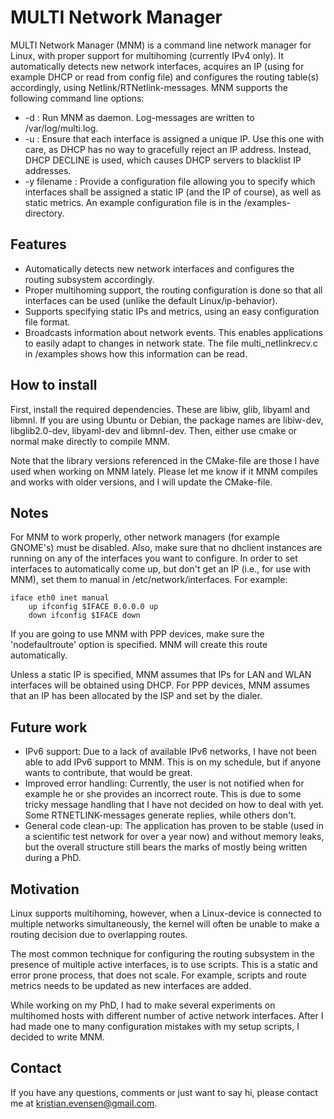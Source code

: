 MULTI Network Manager
=====================

MULTI Network Manager (MNM) is a command line network manager for Linux, with
proper support for multihoming (currently IPv4 only). It automatically detects
new network interfaces, acquires an IP (using for example DHCP or read from
config file) and configures the routing table(s) accordingly, using
Netlink/RTNetlink-messages.  MNM supports the following command line options:

* -d : Run MNM as daemon. Log-messages are written to /var/log/multi.log.
* -u : Ensure that each interface is assigned a unique IP. Use this one with
  care, as DHCP has no way to gracefully reject an IP address. Instead, DHCP
  DECLINE is used, which causes DHCP servers to blacklist IP addresses.
* -y filename : Provide a configuration file allowing you to specify which
  interfaces shall be assigned a static IP (and the IP of course), as well as 
  static metrics. An example configuration file is in the /examples-directory.

Features
--------
* Automatically detects new network interfaces and configures the routing
  subsystem accordingly.
* Proper multihoming support, the routing configuration is done so that all
  interfaces can be used (unlike the default Linux/ip-behavior).
* Supports specifying static IPs and metrics, using an easy configuration file
  format.
* Broadcasts information about network events. This enables applications to
  easily adapt to changes in network state. The file multi\_netlinkrecv.c in
  /examples shows how this information can be read.

How to install
--------------
First, install the required dependencies. These are libiw, glib, libyaml and
libmnl. If you are using Ubuntu or Debian, the package names are libiw-dev,
libglib2.0-dev, libyaml-dev and libmnl-dev. Then, either use cmake or normal
make directly to compile MNM.

Note that the library versions referenced in the CMake-file are those I have used
when working on MNM lately. Please let me know if it MNM compiles and works with
older versions, and I will update the CMake-file.

Notes
-----
For MNM to work properly, other network managers (for example GNOME's) must be
disabled. Also, make sure that no dhclient instances are running on any of the
interfaces you want to configure. In order to set interfaces to automatically
come up, but don't get an IP (i.e., for use with MNM), set them to manual in
/etc/network/interfaces. For example:

    iface eth0 inet manual
        up ifconfig $IFACE 0.0.0.0 up
        down ifconfig $IFACE down

If you are going to use MNM with PPP devices, make sure the 'nodefaultroute'
option is specified. MNM will create this route automatically.

Unless a static IP is specified, MNM assumes that IPs for LAN and WLAN
interfaces will be obtained using DHCP. For PPP devices, MNM assumes that an IP
has been allocated by the ISP and set by the dialer.

Future work
-----------
* IPv6 support: Due to a lack of available IPv6 networks, I have not been able
  to add IPv6 support to MNM. This is on my schedule, but if anyone wants to
  contribute, that would be great.
* Improved error handling: Currently, the user is not notified when for example
  he or she provides an incorrect route. This is due to some tricky message
  handling that I have not decided on how to deal with yet. Some
  RTNETLINK-messages generate replies, while others don't.
* General code clean-up: The application has proven to be stable (used in a scientific
  test network for over a year now) and without memory leaks, but the overall
  structure still bears the marks of mostly being written during a PhD.

Motivation
----------
Linux supports multihoming, however, when a Linux-device is connected to
multiple networks simultaneously, the kernel will often be unable to make a
routing decision due to overlapping routes. 

The most common technique for configuring the routing subsystem in the presence
of multiple active interfaces, is to use scripts. This is a static and error
prone process, that does not scale. For example, scripts and route metrics needs
to be updated as new interfaces are added.

While working on my PhD, I had to make several experiments on multihomed hosts
with different number of active network interfaces. After I had made one to many
configuration mistakes with my setup scripts, I decided to write MNM.

Contact
-------

If you have any questions, comments or just want to say hi, please contact me at
kristian.evensen@gmail.com.
